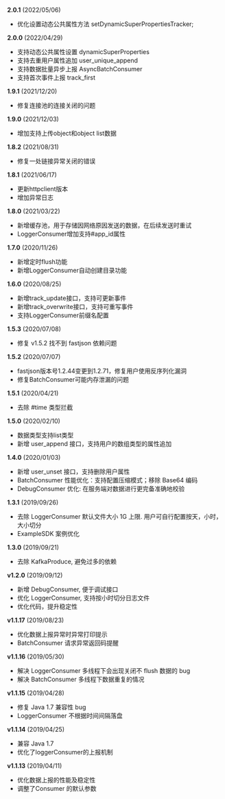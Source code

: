 **2.0.1** (2022/05/06)  
- 优化设置动态公共属性方法 setDynamicSuperPropertiesTracker;  

**2.0.0** (2022/04/29)  
- 支持动态公共属性设置 dynamicSuperProperties  
- 支持去重用户属性追加 user_unique_append  
- 支持数据批量异步上报 AsyncBatchConsumer  
- 支持首次事件上报     track_first

**1.9.1** (2021/12/20)
- 修复连接池的连接关闭的问题

**1.9.0** (2021/12/03)
- 增加支持上传object和object list数据

**1.8.2** (2021/08/31)
- 修复一处链接异常关闭的错误

**1.8.1** (2021/06/17)
- 更新httpclient版本
- 增加异常日志

**1.8.0** (2021/03/22)
- 新增缓存池，用于存储因网络原因发送的数据，在后续发送时重试
- LoggerConsumer增加支持#app_id属性

**1.7.0** (2020/11/26)
- 新增定时flush功能
- 新增LoggerConsumer自动创建目录功能

**1.6.0** (2020/08/25)
- 新增track_update接口，支持可更新事件
- 新增track_overwrite接口，支持可重写事件
- 支持LoggerConsumer前缀名配置

**1.5.3** (2020/07/08)
- 修复 v1.5.2 找不到 fastjson 依赖问题

**1.5.2** (2020/07/07)
- fastjson版本号1.2.44变更到1.2.71，修复用户使用反序列化漏洞
- 修复BatchConsumer可能内存泄漏的问题

**1.5.1** (2020/04/21)
- 去除 #time 类型拦截

**1.5.0** (2020/02/10)
- 数据类型支持list类型
- 新增 user_append 接口，支持用户的数组类型的属性追加

**1.4.0** (2020/01/03)
- 新增 user_unset 接口，支持删除用户属性
- BatchConsumer 性能优化：支持配置压缩模式；移除 Base64 编码
- DebugConsumer 优化: 在服务端对数据进行更完备准确地校验

**1.3.1** (2019/09/26)
- 去除 LoggerConsumer 默认文件大小 1G 上限. 用户可自行配置按天，小时，大小切分
- ExampleSDK 案例优化

**1.3.0** (2019/09/21)
- 去除 KafkaProduce, 避免过多的依赖

**v1.2.0** (2019/09/12)
- 新增 DebugConsumer, 便于调试接口 
- 优化 LoggerConsumer, 支持按小时切分日志文件
- 优化代码，提升稳定性

**v1.1.17** (2019/08/23)
- 优化数据上报异常时异常打印提示
- BatchConsumer 请求异常返回码提醒

**v1.1.16** (2019/05/30) 
- 解决 LoggerConsumer 多线程下会出现关闭不 flush 数据的 bug
- 解决 BatchConsumer 多线程下数据重复的情况

**v1.1.15** (2019/04/28)
- 修复 Java 1.7 兼容性 bug
- LoggerConsumer 不根据时间间隔落盘

**v1.1.14** (2019/04/25)
- 兼容 Java 1.7
- 优化了loggerConsumer的上报机制

**v1.1.13** (2019/04/11)
- 优化数据上报的性能及稳定性
- 调整了Consumer 的默认参数
